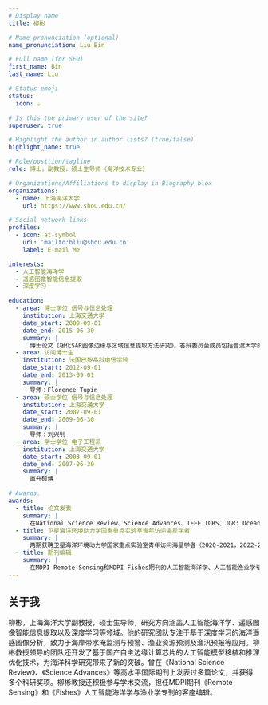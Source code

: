 ```yaml
---
# Display name
title: 柳彬

# Name pronunciation (optional)
name_pronunciation: Liu Bin

# Full name (for SEO)
first_name: Bin
last_name: Liu

# Status emoji
status:
  icon: ☕️

# Is this the primary user of the site?
superuser: true

# Highlight the author in author lists? (true/false)
highlight_name: true

# Role/position/tagline
role: 博士，副教授，硕士生导师（海洋技术专业）

# Organizations/Affiliations to display in Biography blox
organizations:
  - name: 上海海洋大学
    url: https://www.shou.edu.cn/

# Social network links
profiles:
  - icon: at-symbol
    url: 'mailto:bliu@shou.edu.cn'
    label: E-mail Me

interests:
  - 人工智能海洋学
  - 遥感图像智能信息提取
  - 深度学习

education:
  - area: 博士学位 信号与信息处理
    institution: 上海交通大学
    date_start: 2009-09-01
    date_end: 2015-06-30
    summary: |
      博士论文《极化SAR图像边缘与区域信息提取方法研究》。答辩委员会成员包括普渡大学的单杰教授、华东理工大学的林家骏教授、上海交通大学的郁文贤教授、同济大学的童小华教授和上海交通大学的王军锋教授。
  - area: 访问博士生
    institution: 法国巴黎高科电信学院
    date_start: 2012-09-01
    date_end: 2013-09-01
    summary: |
      导师：Florence Tupin
  - area: 硕士学位 信号与信息处理
    institution: 上海交通大学
    date_start: 2007-09-01
    date_end: 2009-06-30
    summary: |
      导师：刘兴钊
  - area: 学士学位 电子工程系
    institution: 上海交通大学
    date_start: 2003-09-01
    date_end: 2007-06-30
    summary: |
      直升硕博

# Awards.
awards:
  - title: 论文发表
    summary: |
      在National Science Review、Science Advances、IEEE TGRS、JGR: Oceans、CJFAS等国际高水平SCI期刊上合计发表论文21篇（一作6篇、通信作者9篇），出版中文专著1本、中文专著章节1章、英文专著章节3章。论文合计被引超1700次，其中3篇被引在300次以上。
  - title: 卫星海洋环境动力学国家重点实验室青年访问海星学者
    summary: |
      两期获聘卫星海洋环境动力学国家重点实验室青年访问海星学者（2020-2021，2022-2023）。
  - title: 期刊编辑
    summary: |
      在MDPI Remote Sensing和MDPI Fishes期刊的人工智能海洋学、人工智能渔业学专刊担任客座编辑。
---
```



## 关于我
柳彬，上海海洋大学副教授，硕士生导师，研究方向涵盖人工智能海洋学、遥感图像智能信息提取以及深度学习等领域。他的研究团队专注于基于深度学习的海洋遥感图像分析，致力于海岸带水淹监测与预警、渔业资源预测及渔汛预报等应用。柳彬教授领导的团队还开发了基于国产自主边缘计算芯片的人工智能模型移植和推理优化技术，为海洋科学研究带来了新的突破。曾在《National Science Review》、《Science Advances》等高水平国际期刊上发表过多篇论文，并获得多个科研奖项。柳彬教授还积极参与学术交流，担任MDPI期刊《Remote Sensing》和《Fishes》人工智能海洋学与渔业学专刊的客座编辑。
